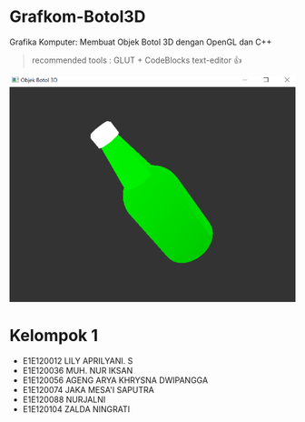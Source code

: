 # Grafkom-Botol3D

Grafika Komputer: Membuat Objek Botol 3D dengan OpenGL dan C++
> recommended tools : GLUT + CodeBlocks text-editor :+1:

![gambar](https://github.com/iccangji/Grafkom-Botol3D/blob/main/capture.png)
 # Kelompok 1
- E1E120012	LILY APRILYANI. S
- E1E120036	MUH. NUR IKSAN
- E1E120056	AGENG ARYA KHRYSNA DWIPANGGA
- E1E120074	JAKA MESA'I SAPUTRA
- E1E120088	NURJALNI
- E1E120104	ZALDA NINGRATI
